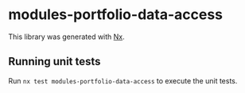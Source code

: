 # modules-portfolio-data-access

This library was generated with [Nx](https://nx.dev).


## Running unit tests

Run `nx test modules-portfolio-data-access` to execute the unit tests.

